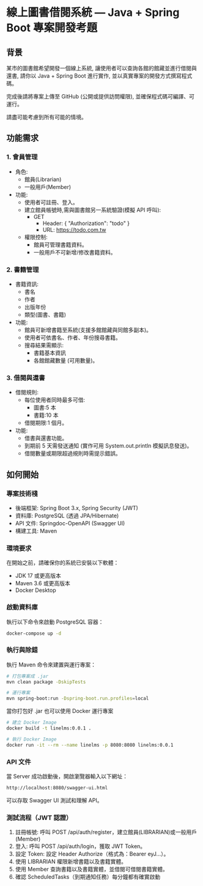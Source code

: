 # 線上圖書借閱系統 — Java + Spring Boot 專案開發考題
## 背景
某市的圖書館希望開發一個線上系統, 讓使用者可以查詢各館的館藏並進行借閱與還書, 請你以 Java + Spring Boot 進行實作, 並以真實專案的開發方式撰寫程式碼。

完成後請將專案上傳至 GitHub (公開或提供訪問權限), 並確保程式碼可編譯、可運行。

請盡可能考慮到所有可能的情境。

## 功能需求
### 1. 會員管理
- 角色:
  - 館員(Librarian)
  - 一般用戶(Member)
- 功能:
  - 使用者可註冊、登入。
  - 建立館員帳號時,需與圖書館另一系統驗證(模擬 API 呼叫):
    - GET
      - Header: { "Authorization": "todo" }
      - URL: https://todo.com.tw
  - 權限控制:
    - 館員可管理書籍資料。
    - 一般用戶不可新增/修改書籍資料。

### 2. 書籍管理
- 書籍資訊:
  - 書名
  - 作者
  - 出版年份
  -  類型(圖書、書籍)
- 功能:
  - 館員可新增書籍至系統(支援多館館藏與同館多副本)。
  - 使用者可依書名、作者、年份搜尋書籍。
  - 搜尋結果需顯示:
    - 書籍基本資訊
    - 各館館藏數量 (可用數量)。

### 3. 借閱與還書
- 借閱規則:
  - 每位使用者同時最多可借:
    - 圖書:5 本
    - 書籍:10 本
  - 借閱期限:1 個月。
- 功能:
  - 借書與還書功能。
  - 到期前 5 天需發送通知 
  (實作可用 System.out.println 模擬訊息發送)。
  - 借閱數量或期限超過規則時需提示錯誤。

## 如何開始

### 專案技術棧
- 後端框架: Spring Boot 3.x, Spring Security (JWT)
- 資料庫: PostgreSQL (透過 JPA/Hibernate)
- API 文件: Springdoc-OpenAPI (Swagger UI)
- 構建工具: Maven

### 環境要求
在開始之前，請確保你的系統已安裝以下軟體：
- JDK 17 或更高版本
- Maven 3.6 或更高版本
- Docker Desktop
  
### 啟動資料庫
執行以下命令來啟動 PostgreSQL 容器：
```bash
docker-compose up -d
```

### 執行與除錯
執行 Maven 命令來建置與運行專案：
```bash
# 打包專案成 .jar
mvn clean package -DskipTests

# 運行專案
mvn spring-boot:run -Dspring-boot.run.profiles=local
```

當你打包好 .jar 也可以使用 Docker 運行專案
```bash
# 建立 Docker Image
docker build -t linelms:0.0.1 .

# 執行 Docker Image
docker run -it --rm --name linelms -p 8080:8080 linelms:0.0.1
```

### API 文件
當 Server 成功啟動後，開啟瀏覽器輸入以下網址：
```bash
http://localhost:8080/swagger-ui.html
```
可以存取 Swagger UI 測試和理解 API。

### 測試流程（JWT 認證）
1. 註冊帳號: 呼叫 POST /api/auth/register，建立館員(LIBRARIAN)或一般用戶(Member)
2. 登入: 呼叫 POST /api/auth/login，獲取 JWT Token。
3. 設定 Token: 設定 Header Authorize（格式為：Bearer eyJ...）。
4. 使用 LIBRARIAN 權限新增書籍以及書籍實體。
5. 使用 Member 查詢書籍以及書籍實體，並借閱可借閱書籍實體。
6. 確認 ScheduledTasks（到期通知任務）每分鐘都有確實啟動
